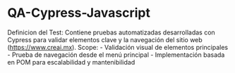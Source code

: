 # QA-Cypress-Javascript
Definicion del Test:  Contiene pruebas automatizadas desarrolladas con Cypress para validar elementos clave y la navegación del sitio web  (https://www.creai.mx).  Scope: - Validación visual de elementos principales  - Prueba de navegación desde el menú principal - Implementación basada en POM para escalabilidad y mantenibilidad
